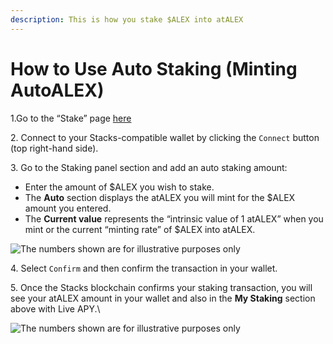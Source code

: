 ```yaml
---
description: This is how you stake $ALEX into atALEX
---
```


# How to Use Auto Staking (Minting AutoALEX)

1.Go to the “Stake” page [here](https://app.alexlab.co/stake)

2\. Connect to your Stacks-compatible wallet by clicking the `Connect` button (top right-hand side).

3\. Go to the Staking panel section and add an auto staking amount:

* Enter the amount of $ALEX you wish to stake.
* The **Auto** section displays the atALEX you will mint for the $ALEX amount you entered.
* The **Current value** represents the “intrinsic value of 1 atALEX” when you mint or the current “minting rate” of $ALEX into atALEX.

![The numbers shown are for illustrative purposes only](https://miro.medium.com/max/1400/1\*uiLIKTh7XNDiuoXT4jrRpw.png)

4\. Select `Confirm` and then confirm the transaction in your wallet.

5\. Once the Stacks blockchain confirms your staking transaction, you will see your atALEX amount in your wallet and also in the **My Staking** section above with Live APY.\


![The numbers shown are for illustrative purposes only](https://miro.medium.com/max/1400/1\*am\_QaNbNMCRIEbFu89Kb8g.png)

